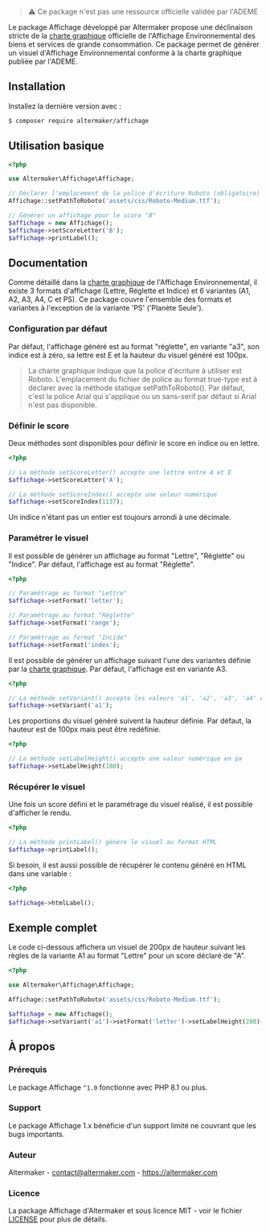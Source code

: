 > ⚠ Ce package n'est pas une ressource officielle validée par l'ADEME

Le package Affichage développé par Altermaker propose une déclinaison stricte de la [charte graphique](doc/Charte_graphique_detaillee_(FR).pdf) officielle de l'Affichage Environnemental des biens et services de grande consommation. Ce package permet de générer un visuel d'Affichage Environnemental conforme à la charte graphique publiée par l'ADEME.

## Installation

Installez la dernière version avec :

```bash
$ composer require altermaker/affichage
```

## Utilisation basique

```php
<?php

use Altermaker\Affichage\Affichage;

// Déclarer l'emplacement de la police d'écriture Roboto (obligatoire) dans votre code
Affichage::setPathToRoboto('assets/css/Roboto-Medium.ttf');

// Générer un affichage pour le score "B"
$affichage = new Affichage();
$affichage->setScoreLetter('B');
$affichage->printLabel();
```

## Documentation

Comme détaillé dans la [charte graphique](doc/Charte_graphique_detaillee_(FR).pdf) de l'Affichage Environnemental, il existe 3 formats d'affichage (Lettre, Réglette et Indice) et 6 variantes (A1, A2, A3, A4, C et PS). Ce package couvre l'ensemble des formats et variantes à l'exception de la variante 'PS' ('Planète Seule').

### Configuration par défaut

Par défaut, l'affichage généré est au format "réglette", en variante "a3", son indice est à zéro, sa lettre est E et la hauteur du visuel généré est 100px.

> La charte graphique indique que la police d'écriture à utiliser est Roboto. L'emplacement du fichier de police au format true-type est à déclarer avec la méthode statique setPathToRoboto(). Par défaut, c'est la police Arial qui s'applique ou un sans-serif par défaut si Arial n'est pas disponible.

### Définir le score

Deux méthodes sont disponibles pour définir le score en indice ou en lettre.

```php
<?php

// La méthode setScoreLetter() accepte une lettre entre A et E
$affichage->setScoreLetter('A');

// La méthode setScoreIndex() accepte une veleur numérique
$affichage->setScoreIndex(1137);
```

Un indice n'étant pas un entier est toujours arrondi à une décimale.

### Paramétrer le visuel

Il est possible de générer un affichage au format "Lettre", "Réglette" ou "Indice". Par défaut, l'affichage est au format "Réglette".

```php
<?php

// Paramétrage au format "Lettre"
$affichage->setFormat('letter');

// Paramétrage au format "Réglette"
$affichage->setFormat('range');

// Paramétrage au format "Incide"
$affichage->setFormat('index');
```

Il est possible de générer un affichage suivant l'une des variantes définie par la [charte graphique](doc/Charte_graphique_detaillee_(FR).pdf). Par défaut, l'affichage est en variante A3.

```php
<?php

// La méthode setVariant() accepte les valeurs 'a1', 'a2', 'a3', 'a4' et 'c'
$affichage->setVariant('a1');
```

Les proportions du visuel généré suivent la hauteur définie. Par défaut, la hauteur est de 100px mais peut être redéfinie.

```php
<?php

// La méthode setLabelHeight() accepte une valeur numérique en px
$affichage->setLabelHeight(180);
```

### Récupérer le visuel

Une fois un score défini et le paramétrage du visuel réalisé, il est possible d'afficher le rendu.

```php
<?php

// La méthode printLabel() génère le visuel au format HTML
$affichage->printLabel();
```

Si besoin, il est aussi possible de récupérer le contenu généré en HTML dans une variable :

```php
<?php

$affichage->htmlLabel();
```

## Exemple complet

Le code ci-dessous affichera un visuel de 200px de hauteur suivant les règles de la variante A1 au format "Lettre" pour un score déclaré de "A".

```php
<?php

use Altermaker\Affichage\Affichage;

Affichage::setPathToRoboto('assets/css/Roboto-Medium.ttf');

$affichage = new Affichage();
$affichage->setVariant('a1')->setFormat('letter')->setLabelHeight(200)->setScoreLetter('A')->printLabel();
```

## À propos

### Prérequis

Le package Affichage `^1.0` fonctionne avec PHP 8.1 ou plus.

### Support

Le package Affichage 1.x bénéficie d'un support limité ne couvrant que les bugs importants.

### Auteur

Altermaker - <contact@altermaker.com> - <https://altermaker.com>

### Licence 

La package Affichage d'Altermaker et sous licence MIT - voir le fichier [LICENSE](LICENSE) pour plus de détails.